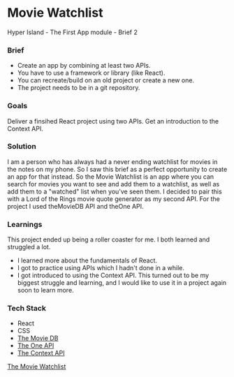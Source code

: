 # Movie Watchlist

Hyper Island - The First App module - Brief 2

### Brief
- Create an app by combining at least two APIs. 
- You have to use a framework or library (like React). 
- You can recreate/build on an old project or create a new one. 
- The project needs to be in a git repository.

### Goals
Deliver a finsihed React project using two APIs. Get an introduction to the Context API.

### Solution
I am a person who has always had a never ending watchlist for movies in the notes on my phone. So I saw this brief as a perfect opportunity to create an app for that instead. So the Movie Watchlist is an app where you can search for movies you want to see and add them to a watchlist, as well as add them to a "watched" list when you've seen them. I decided to pair this with a Lord of the Rings movie quote generator as my second API. For the project I used theMovieDB API and theOne API.

### Learnings
This project ended up being a roller coaster for me. I both learned and struggled a lot.
- I learned more about the fundamentals of React. 
- I got to practice using APIs which I hadn't done in a while. 
- I got introduced to using the Context API. This turned out to be my biggest struggle and learning, and I would like to use it in a project again soon to learn more. 

### Tech Stack
- React
- CSS
- [The Movie DB](https://developers.themoviedb.org/3/getting-started/introduction)
- [The One API](https://the-one-api.dev/)
- [The Context API](https://reactjs.org/docs/context.html#when-to-use-context)

[The Movie Watchlist](https://ebbaj.github.io/movie-watchlist/)
